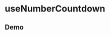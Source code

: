 # useNumberCountdown
## Demo
<NumberCountdownDemo />

<script setup>
import NumberCountdownDemo from './NumberCountdownDemo.vue';
</script>
